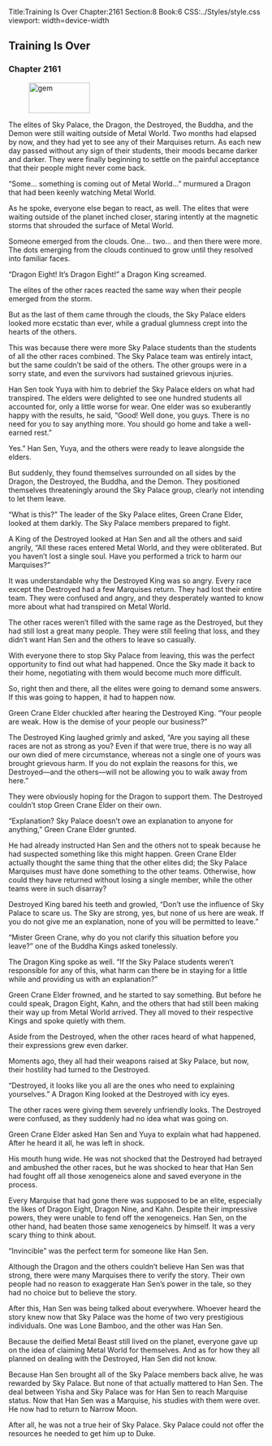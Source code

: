 Title:Training Is Over 
Chapter:2161 
Section:8 
Book:6 
CSS:../Styles/style.css 
viewport: width=device-width
  
## Training Is Over
### Chapter 2161
  
<figure>
	<img src="../Images/gem.gif" alt="gem" id="gem" width="120" height="60" />
</figure>
  

  
The elites of Sky Palace, the Dragon, the Destroyed, the Buddha, and the Demon were still waiting outside of Metal World. Two months had elapsed by now, and they had yet to see any of their Marquises return. As each new day passed without any sign of their students, their moods became darker and darker. They were finally beginning to settle on the painful acceptance that their people might never come back.

“Some… something is coming out of Metal World…” murmured a Dragon that had been keenly watching Metal World.

As he spoke, everyone else began to react, as well. The elites that were waiting outside of the planet inched closer, staring intently at the magnetic storms that shrouded the surface of Metal World.

Someone emerged from the clouds. One… two… and then there were more. The dots emerging from the clouds continued to grow until they resolved into familiar faces.

“Dragon Eight! It’s Dragon Eight!” a Dragon King screamed.

The elites of the other races reacted the same way when their people emerged from the storm.

But as the last of them came through the clouds, the Sky Palace elders looked more ecstatic than ever, while a gradual glumness crept into the hearts of the others.

This was because there were more Sky Palace students than the students of all the other races combined. The Sky Palace team was entirely intact, but the same couldn’t be said of the others. The other groups were in a sorry state, and even the survivors had sustained grievous injuries.

Han Sen took Yuya with him to debrief the Sky Palace elders on what had transpired. The elders were delighted to see one hundred students all accounted for, only a little worse for wear. One elder was so exuberantly happy with the results, he said, “Good! Well done, you guys. There is no need for you to say anything more. You should go home and take a well-earned rest.”

Yes.” Han Sen, Yuya, and the others were ready to leave alongside the elders.

But suddenly, they found themselves surrounded on all sides by the Dragon, the Destroyed, the Buddha, and the Demon. They positioned themselves threateningly around the Sky Palace group, clearly not intending to let them leave.

“What is this?” The leader of the Sky Palace elites, Green Crane Elder, looked at them darkly. The Sky Palace members prepared to fight.

A King of the Destroyed looked at Han Sen and all the others and said angrily, “All these races entered Metal World, and they were obliterated. But you haven’t lost a single soul. Have you performed a trick to harm our Marquises?”

It was understandable why the Destroyed King was so angry. Every race except the Destroyed had a few Marquises return. They had lost their entire team. They were confused and angry, and they desperately wanted to know more about what had transpired on Metal World.

The other races weren’t filled with the same rage as the Destroyed, but they had still lost a great many people. They were still feeling that loss, and they didn’t want Han Sen and the others to leave so casually.

With everyone there to stop Sky Palace from leaving, this was the perfect opportunity to find out what had happened. Once the Sky made it back to their home, negotiating with them would become much more difficult.

So, right then and there, all the elites were going to demand some answers. If this was going to happen, it had to happen now.

Green Crane Elder chuckled after hearing the Destroyed King. “Your people are weak. How is the demise of your people our business?”

The Destroyed King laughed grimly and asked, “Are you saying all these races are not as strong as you? Even if that were true, there is no way all our own died of mere circumstance, whereas not a single one of yours was brought grievous harm. If you do not explain the reasons for this, we Destroyed—and the others—will not be allowing you to walk away from here.”

They were obviously hoping for the Dragon to support them. The Destroyed couldn’t stop Green Crane Elder on their own.

“Explanation? Sky Palace doesn’t owe an explanation to anyone for anything,” Green Crane Elder grunted.

He had already instructed Han Sen and the others not to speak because he had suspected something like this might happen. Green Crane Elder actually thought the same thing that the other elites did; the Sky Palace Marquises must have done something to the other teams. Otherwise, how could they have returned without losing a single member, while the other teams were in such disarray?

Destroyed King bared his teeth and growled, “Don’t use the influence of Sky Palace to scare us. The Sky are strong, yes, but none of us here are weak. If you do not give me an explanation, none of you will be permitted to leave.”

“Mister Green Crane, why do you not clarify this situation before you leave?” one of the Buddha Kings asked tonelessly.

The Dragon King spoke as well. “If the Sky Palace students weren’t responsible for any of this, what harm can there be in staying for a little while and providing us with an explanation?”

Green Crane Elder frowned, and he started to say something. But before he could speak, Dragon Eight, Kahn, and the others that had still been making their way up from Metal World arrived. They all moved to their respective Kings and spoke quietly with them.

Aside from the Destroyed, when the other races heard of what happened, their expressions grew even darker.

Moments ago, they all had their weapons raised at Sky Palace, but now, their hostility had turned to the Destroyed.

“Destroyed, it looks like you all are the ones who need to explaining yourselves.” A Dragon King looked at the Destroyed with icy eyes.

The other races were giving them severely unfriendly looks. The Destroyed were confused, as they suddenly had no idea what was going on.

Green Crane Elder asked Han Sen and Yuya to explain what had happened. After he heard it all, he was left in shock.

His mouth hung wide. He was not shocked that the Destroyed had betrayed and ambushed the other races, but he was shocked to hear that Han Sen had fought off all those xenogeneics alone and saved everyone in the process.

Every Marquise that had gone there was supposed to be an elite, especially the likes of Dragon Eight, Dragon Nine, and Kahn. Despite their impressive powers, they were unable to fend off the xenogeneics. Han Sen, on the other hand, had beaten those same xenogeneics by himself. It was a very scary thing to think about.

“Invincible” was the perfect term for someone like Han Sen.

Although the Dragon and the others couldn’t believe Han Sen was that strong, there were many Marquises there to verify the story. Their own people had no reason to exaggerate Han Sen’s power in the tale, so they had no choice but to believe the story.

After this, Han Sen was being talked about everywhere. Whoever heard the story knew now that Sky Palace was the home of two very prestigious individuals. One was Lone Bamboo, and the other was Han Sen.

Because the deified Metal Beast still lived on the planet, everyone gave up on the idea of claiming Metal World for themselves. And as for how they all planned on dealing with the Destroyed, Han Sen did not know.

Because Han Sen brought all of the Sky Palace members back alive, he was rewarded by Sky Palace. But none of that actually mattered to Han Sen. The deal between Yisha and Sky Palace was for Han Sen to reach Marquise status. Now that Han Sen was a Marquise, his studies with them were over. He now had to return to Narrow Moon.

After all, he was not a true heir of Sky Palace. Sky Palace could not offer the resources he needed to get him up to Duke.